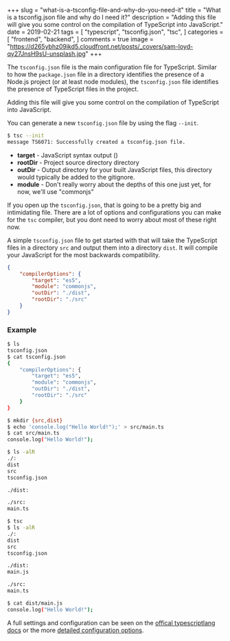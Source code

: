 +++
slug = "what-is-a-tsconfig-file-and-why-do-you-need-it"
title = "What is a tsconfig.json file and why do I need it?"
description = "Adding this file will give you some control on the compilation of TypeScript into JavaScript."
date = 2019-02-21
tags = [
    "typescript",
    "tsconfig.json",
    "tsc",
]
categories = [
    "frontend",
    "backend",
]
comments = true
image = "https://d265ybhz09ikd5.cloudfront.net/posts/_covers/sam-loyd-qy27JnsH9sU-unsplash.jpg"
+++

The `tsconfig.json` file is the main configuration file for TypeScript. Similar to how the `package.json` file in a directory identifies the presence of a Node.js project (or at least node modules), the `tsconfig.json` file identifies the presence of TypeScript files in the project. 

Adding this file will give you some control on the compilation of TypeScript into JavaScript.

You can generate a new `tsconfig.json` file by using the flag `--init`.

```bash
$ tsc --init
message TS6071: Successfully created a tsconfig.json file.
```


* **target** - JavaScript syntax output ()
* **rootDir** - Project source directory directory 
* **outDir** - Output directory for your built JavaScript files, this directory would typically be added to the gitignore.
* **module** - Don't really worry about the depths of this one just yet, for now, we'll use "commonjs"

If you open up the `tsconfig.json`, that is going to be a pretty big and intimidating file. There are a lot of options and configurations you can make for the `tsc` compiler, but you dont need to worry about most of these right now. 

A simple `tsconfig.json` file to get started with that will take the TypeScript files in a directory `src` and output them into a directory `dist`. It will compile your JavaScript for the most backwards compatibility.

```json
{
    "compilerOptions": {
        "target": "es5",
        "module": "commonjs",
        "outDir": "./dist",
        "rootDir": "./src"
    }
}
```

### Example

```bash
$ ls
tsconfig.json
$ cat tsconfig.json
{
    "compilerOptions": {
        "target": "es5",
        "module": "commonjs",
        "outDir": "./dist",
        "rootDir": "./src"
    }
}
```

```bash
$ mkdir {src,dist}
$ echo 'console.log("Hello World!");' > src/main.ts
$ cat src/main.ts
console.log("Hello World!");
```

```bash
$ ls -alR
./:
dist
src
tsconfig.json

./dist:

./src:
main.ts
```

```bash
$ tsc
$ ls -alR
./:
dist
src
tsconfig.json

./dist:
main.js

./src:
main.ts
```

```bash
$ cat dist/main.js
console.log("Hello World!");
```

A full settings and configuration can be seen on the [offical typescriptlang docs](https://www.typescriptlang.org/docs/handbook/tsconfig-json.html) or the more [detailed configuration options](https://www.typescriptlang.org/docs/handbook/compiler-options.html).
